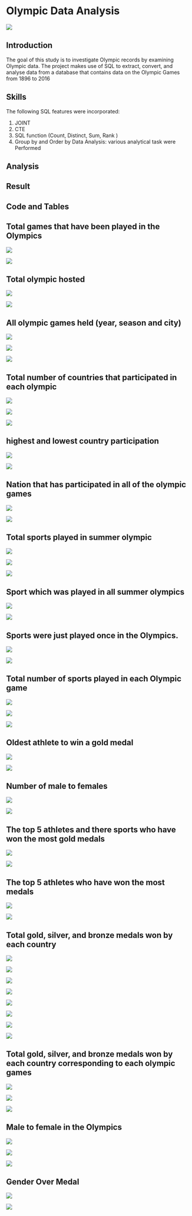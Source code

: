 # Olympic Data Analysis

![](SQLImage/olympic.png)


## Introduction
The goal of this study is to investigate Olympic records by examining Olympic data. The project makes use of SQL to extract, convert, and analyse data from a database that contains data on the Olympic Games from 1896 to 2016

## Skills
The following SQL features were incorporated:
1. JOINT
2. CTE
3. SQL function (Count, Distinct, Sum, Rank )
4. Group by and Order by
Data Analysis: various analytical task were Performed

## Analysis


## Result


## Code and Tables

## Total games that have been played in the Olympics


![](SQLImage/Q1.png)


![](SQLImage/A1.PNG)







## Total olympic hosted

![](SQLImage/Q2.png)


![](SQLImage/A2.PNG)



## All olympic games held (year, season and city)


![](SQLImage/Q3.png)


![](SQLImage/A31.PNG)


![](SQLImage/A32.PNG)



 ## Total number of countries that participated in each olympic

 ![](SQLImage/Q4.png)


 ![](SQLImage/A41.PNG)


 ![](SQLImage/A42.PNG)



 ## highest and lowest country participation

 ![](SQLImage/Q5.png)


  ![](SQLImage/A5.PNG)



 ## Nation that has participated in all of the olympic games


  ![](SQLImage/Q6.png)


   ![](SQLImage/A6.PNG)

   
 
## Total sports played in summer olympic

![](SQLImage/Q7.png)


 ![](SQLImage/A71.PNG)


  ![](SQLImage/A72.PNG)




## Sport which was played in all summer olympics

![](SQLImage/Q8.png)


 ![](SQLImage/A8.PNG)


##  Sports were just played once in the Olympics.

![](SQLImage/Q9.png)


 ![](SQLImage/A9.PNG)


## Total number of sports played in each Olympic game


![](SQLImage/Q10.png)


 ![](SQLImage/A101.PNG)


  ![](SQLImage/A102.PNG)



## Oldest athlete to win a gold medal

![](SQLImage/Q11.png)


![](SQLImage/A11.PNG)


## Number of male to females

![](SQLImage/Q12.png)


![](SQLImage/A12.PNG)


## The top 5 athletes and there sports who have won the most gold medals 

![](SQLImage/Q13.png)

![](SQLImage/A13.PNG)




## The top 5 athletes who have won the most medals 

![](SQLImage/Q14.png)


![](SQLImage/A14.PNG)




## Total gold, silver, and bronze medals won by each country


![](SQLImage/Q15.png)

![](SQLImage/A151.PNG)


![](SQLImage/A152.PNG)


![](SQLImage/A153.PNG)


![](SQLImage/A154.PNG)


![](SQLImage/A155.PNG)


![](SQLImage/A156.PNG)


![](SQLImage/A157.PNG)






## Total gold, silver, and bronze medals won by each country corresponding to each olympic games


![](SQLImage/Q16.png)


![](SQLImage/A161.PNG)


![](SQLImage/A162.PNG)


## Male to female in the Olympics

![](SQLImage/Q17.png)

![](SQLImage/A171.PNG)

![](SQLImage/A172.PNG)


## Gender Over Medal

![](SQLImage/Q18.png)

![](SQLImage/A18.PNG)









